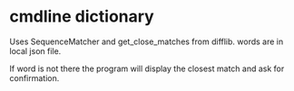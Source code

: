 # cmdline dictionary

Uses SequenceMatcher and get_close_matches from difflib. words are in local json file.

If word is not there the program will display the closest match and ask for confirmation. 
